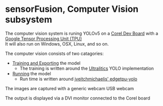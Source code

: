 # sensorFusion, Computer Vision subsystem

The computer vision system is runing YOLOv5 on a [Corel Dev Board](https://coral.ai/products/dev-board) with a [Google Tensor Processing Unit (TPU)](https://en.wikipedia.org/wiki/Tensor_Processing_Unit)<br>
It will also run on Windows, OSX, Linux, and so on.

The computer vision consists of two catagories:
- [Training and Exporting](./training) the model
  - The training is written around the [Ultralitics](https://docs.ultralytics.com/modes/train/) YOLO implementation
- [Running](./running) the model
  - Run time is written around [jveitchmichaelis' edgetpu-yolo](https://github.com/jveitchmichaelis/edgetpu-yolo)

The images are captured with a generic webcam USB webcam

The output is displayed via a DVI monitor connected to the Corel board
